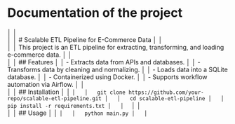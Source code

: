 # Documentation of the project
│   │   
│   │   # Scalable ETL Pipeline for E-Commerce Data
│   │   
│   │   This project is an ETL pipeline for extracting, transforming, and loading e-commerce data.
│   │   
│   │   ## Features
│   │   - Extracts data from APIs and databases.
│   │   - Transforms data by cleaning and normalizing.
│   │   - Loads data into a SQLite database.
│   │   - Containerized using Docker.
│   │   - Supports workflow automation via Airflow.
│   │   
│   │   ## Installation
│   │   ```
│   │   git clone https://github.com/your-repo/scalable-etl-pipeline.git
│   │   cd scalable-etl-pipeline
│   │   pip install -r requirements.txt
│   │   ```
│   │   
│   │   ## Usage
│   │   ```
│   │   python main.py
│   │   ```
